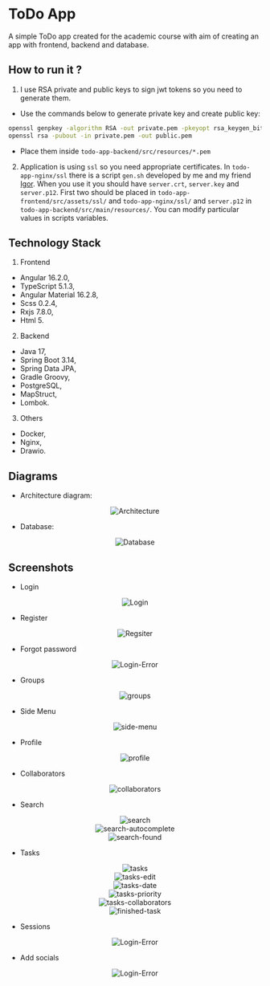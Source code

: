 # ToDo App

A simple ToDo app created for the academic course with aim of creating an app with frontend, backend and database.

## How to run it ?

1. I use RSA private and public keys to sign jwt tokens so you need to generate them.

* Use the commands below to generate private key and create public key:

```bash
openssl genpkey -algorithm RSA -out private.pem -pkeyopt rsa_keygen_bits:4096
openssl rsa -pubout -in private.pem -out public.pem
```

* Place them inside `todo-app-backend/src/resources/*.pem`

2. Application is using `ssl` so you need appropriate certificates. In `todo-app-nginx/ssl` there is a script `gen.sh` developed by me and my friend [Igor](https://github.com/igorkedzierawski). When you use it you should have `server.crt`, `server.key` and `server.p12`. First two should be placed in `todo-app-frontend/src/assets/ssl/` and `todo-app-nginx/ssl/` and `server.p12` in `todo-app-backend/src/main/resources/`. You can modify particular values in scripts variables.

## Technology Stack

1. Frontend
*	Angular 16.2.0,
*	TypeScript 5.1.3,
*	Angular Material 16.2.8,
*	Scss 0.2.4,
*	Rxjs 7.8.0,
*	Html 5.

2. Backend
*	Java 17,
*	Spring Boot 3.14,
*	Spring Data JPA,
*	Gradle Groovy,
*	PostgreSQL,
*	MapStruct,
*	Lombok.

3. Others
*	Docker,
*	Nginx,
*	Drawio.

## Diagrams

* Architecture diagram:

<div align="center">
    <img src="docs/architecture.png" alt="Architecture">
</div>

* Database:

<div align="center">
    <img src="docs/db.drawio.png" alt="Database">
</div>

## Screenshots

* Login

<div align="center">
    <img src="screenshots/1.png" alt="Login">
</div>

* Register

<div align="center">
    <img src="screenshots/2.png" alt="Regsiter">
</div>

* Forgot password

<div align="center">
    <img src="screenshots/3.png" alt="Login-Error">
</div>

* Groups

<div align="center">
    <img src="screenshots/groups.png" alt="groups">
</div>

* Side Menu

<div align="center">
    <img src="screenshots/side-menu.png" alt="side-menu">
</div>

* Profile

<div align="center">
    <img src="screenshots/profile.png" alt="profile">
</div>

* Collaborators

<div align="center">
    <img src="screenshots/collaborators.png" alt="collaborators">
</div>

* Search

<div align="center">
    <img src="screenshots/search.png" alt="search">
</div>

<div align="center">
    <img src="screenshots/search-autocomplete.png" alt="search-autocomplete">
</div>

<div align="center">
    <img src="screenshots/search-found.png" alt="search-found">
</div>

* Tasks

<div align="center">
    <img src="screenshots/tasks.png" alt="tasks">
</div>

<div align="center">
    <img src="screenshots/tasks-edit.png" alt="tasks-edit">
</div>

<div align="center">
    <img src="screenshots/tasks-date.png" alt="tasks-date">
</div>

<div align="center">
    <img src="screenshots/tasks-priority.png" alt="tasks-priority">
</div>

<div align="center">
    <img src="screenshots/tasks-collaborators.png" alt="tasks-collaborators">
</div>

<div align="center">
    <img src="screenshots/finished-task.png" alt="finished-task">
</div>

* Sessions

<div align="center">
    <img src="screenshots/7.png" alt="Login-Error">
</div>

* Add socials

<div align="center">
    <img src="screenshots/8.png" alt="Login-Error">
</div>
